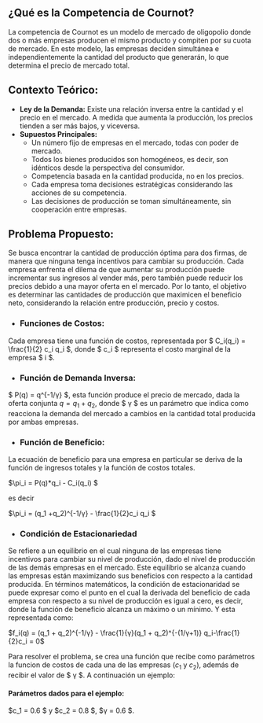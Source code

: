 
## **¿Qué es la Competencia de Cournot?**

La competencia de Cournot es un modelo de mercado de oligopolio donde dos o más empresas producen el mismo producto y compiten por su cuota de mercado. En este modelo, las empresas deciden simultánea e independientemente la cantidad del producto que generarán, lo que determina el precio de mercado total.

## **Contexto Teórico:**

- **Ley de la Demanda:** Existe una relación inversa entre la cantidad y el precio en el mercado. A medida que aumenta la producción, los precios tienden a ser más bajos, y viceversa.
- **Supuestos Principales:**
  - Un número fijo de empresas en el mercado, todas con poder de mercado.
  - Todos los bienes producidos son homogéneos, es decir, son idénticos desde la perspectiva del consumidor.
  - Competencia basada en la cantidad producida, no en los precios.
  - Cada empresa toma decisiones estratégicas considerando las acciones de su competencia.
  - Las decisiones de producción se toman simultáneamente, sin cooperación entre empresas.

## **Problema Propuesto:**

Se busca encontrar la cantidad de producción óptima para dos firmas, de manera que ninguna tenga incentivos para cambiar su producción. Cada empresa enfrenta el dilema de que aumentar su producción puede incrementar sus ingresos al vender más, pero también puede reducir los precios debido a una mayor oferta en el mercado. Por lo tanto, el objetivo es determinar las cantidades de producción que maximicen el beneficio neto, considerando la relación entre producción, precio y costos.

- ### **Funciones de Costos:**

Cada empresa tiene una función de costos, representada por $ C_i(q_i) = \frac{1}{2} c_i q_i $, donde $ c_i $ representa el costo marginal de la empresa $ i $.

- ### **Función de Demanda Inversa:**

$ P(q) = q^{-1/γ} $, esta función produce el precio de mercado, dada la oferta conjunta $q = q_1 +q_2$, donde $ γ $ es un parámetro que indica como reacciona la demanda del mercado a cambios en la cantidad total producida por ambas empresas. 

- ### **Función de Beneficio:**

La ecuación de beneficio para una empresa en particular se deriva de la función de ingresos totales y la función de costos totales. 

$\pi_i =  P(q)*q_i - C_i(q_i) $

es decir 

$\pi_i = (q_1 +q_2)^{-1/γ} - \frac{1}{2}c_i q_i $

- ### **Condición de Estacionariedad**

Se refiere a un equilibrio en el cual ninguna de las empresas tiene incentivos para cambiar su nivel de producción, dado el nivel de producción de las demás empresas en el mercado. Este equilibrio se alcanza cuando las empresas están maximizando sus beneficios con respecto a la cantidad producida. En términos matemáticos, la condición de estacionaridad se puede expresar como el punto en el cual la derivada del beneficio de cada empresa con respecto a su nivel de producción es igual a cero, es decir, donde la función de beneficio alcanza un máximo o un mínimo. Y esta representada como:

$f_i(q) = (q_1 + q_2)^{-1/γ} - \frac{1}{γ}(q_1 + q_2)^{-(1/γ+1)} q_i-\frac{1}{2}c_i  = 0$

Para resolver el problema, se crea una función que recibe como parámetros la funcion de costos de cada una de las empresas ($c_1$ y $c_2$), además de recibir el valor de $ γ $. A continuación un ejemplo: 


#### **Parámetros dados para el ejemplo:**

$c_1 = 0.6 $ y $c_2 = 0.8 $, $γ = 0.6 $.




